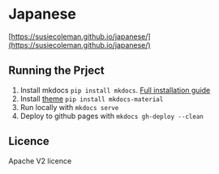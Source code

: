 # Japanese

[https://susiecoleman.github.io/japanese/](https://susiecoleman.github.io/japanese/)

## Running the Prject

1. Install mkdocs `pip install mkdocs`. [Full installation guide](http://www.mkdocs.org/#installation)
2. Install [theme](https://github.com/squidfunk/mkdocs-material) `pip install mkdocs-material`
3. Run locally with `mkdocs serve`
4. Deploy to github pages with `mkdocs gh-deploy --clean`

## Licence

Apache V2 licence
